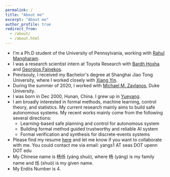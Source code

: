 ```yaml
---
permalink: /
title: "About me"
excerpt: "About me"
author_profile: true
redirect_from: 
  - /about/
  - /about.html
---
```


* I'm a Ph.D student of the University of Pennsylvania, working with [Rahul Mangharam](https://www.seas.upenn.edu/~rahulm/).
* I was a research scientist intern at Toyota Research with [Bardh Hoxha](http://www.bhoxha.com/) and [Georgios Fainekos](https://www.fainekos.net/).
* Previsouly, I received my Bachelor's degree at Shanghai Jiao Tong University, where I worked closely with [Xiang Yin](https://xiangyin.sjtu.edu.cn/).
* During the summer of 2020, I worked with [Michael M. Zavlanos](https://www.michaelmzavlanos.org/), Duke University.
* I was born in Dec 2000, Hunan, China. I grew up in [Yueyang](https://en.wikipedia.org/wiki/Yueyang).
* I am broadly interested in formal methods, machine learning, control theory, and statistics. My current research mainly aims to build safe autonomous systems. My recent works mainly come from the following several directions:
  * Learning-based safe planning and control for autonomous system
  * Building formal method guided trustworthy and reliable AI system
  * Formal verification and synthesis for discrete-events systems
* Please find my resume [here](https://shuoyang2000.github.io/files/ShuoYang_CV.pdf) and let me know if you want to collaborate with me. You could contact me via email: yangs1 AT seas DOT upenn DOT edu    
* My Chinese name is 杨烁 (y&aacute;ng shu&ograve;), where 杨 (y&aacute;ng) is my family name and 烁 (shu&ograve;) is my given name. 
* My Erdös Number is 4.
